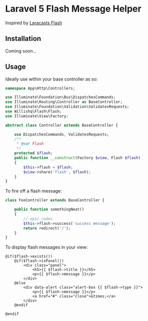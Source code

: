 Laravel 5 Flash Message Helper
==============================

Inspired by [Laracasts Flash](https://github.com/laracasts/flash)

## Installation

Coming soon...

## Usage

Ideally use within your base controller as so:

```php
namespace App\Http\Controllers;

use Illuminate\Foundation\Bus\DispatchesCommands;
use Illuminate\Routing\Controller as BaseController;
use Illuminate\Foundation\Validation\ValidatesRequests;
use Willishq\Flash\Flash;
use Illuminate\View\Factory;

abstract class Controller extends BaseController {

	use DispatchesCommands, ValidatesRequests;
	/**
	 * @var Flash
	 */
	protected $flash;
	public function __construct(Factory $view, Flash $flash)
	{
		$this->flash = $flash;
		$view->share('flash', $flash);
	}
}
```

To fire off a flash message:

```php
class FooController extends BaseController {

	public function somethingNeat()
	{
	    // epic codes
	    $this->flash->success('success message');
	    return redirect('/');
	}
}

```
To display flash messages in your view:

```blade
@if($flash->exists())
	@if($flash->isPanel())
		<div class="panel">
			<h5>{{ $flash->title }}</h5>
			<p>{{ $flash->message }}</p>
		</div>
	@else
		<div data-alert class="alert-box {{ $flash->type }}">
			<p>{{ $flash->message }}</p>
			<a href="#" class="close">&times;</a>
		</div>
	@endif

@endif
```
